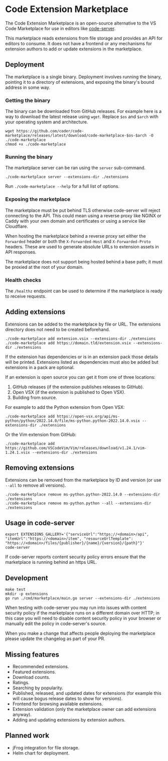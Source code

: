 # Code Extension Marketplace

The Code Extension Marketplace is an open-source alternative to the VS Code
Marketplace for use in editors like
[code-server](https://github.com/coder/code-server).

This marketplace reads extensions from file storage and provides an API for
editors to consume. It does not have a frontend or any mechanisms for extension
authors to add or update extensions in the marketplace.

## Deployment

The marketplace is a single binary. Deployment involves running the binary,
pointing it to a directory of extensions, and exposing the binary's bound
address in some way.

### Getting the binary

The binary can be downloaded from GitHub releases. For example here is a way to
download the latest release using `wget`. Replace `$os` and `$arch` with your
operating system and architecture.

```
wget https://github.com/coder/code-marketplace/releases/latest/download/code-marketplace-$os-$arch -O ./code-marketplace
chmod +x ./code-marketplace
```

### Running the binary

The marketplace server can be ran using the `server` sub-command.

```
./code-marketplace server --extensions-dir ./extensions
```

Run `./code-marketplace --help` for a full list of options.

### Exposing the marketplace

The marketplace must be put behind TLS otherwise code-server will reject
connecting to the API. This could mean using a reverse proxy like NGINX or Caddy
with your own domain and certificates or using a service like Cloudflare.

When hosting the marketplace behind a reverse proxy set either the `Forwarded`
header or both the `X-Forwarded-Host` and `X-Forwarded-Proto` headers. These are
used to generate absolute URLs to extension assets in API responses.

The marketplace does not support being hosted behind a base path; it must be
proxied at the root of your domain.

### Health checks

The `/healthz` endpoint can be used to determine if the marketplace is ready to
receive requests.

## Adding extensions

Extensions can be added to the marketplace by file or URL. The extensions
directory does not need to be created beforehand.

```
./code-marketplace add extension.vsix --extensions-dir ./extensions
./code-marketplace add https://domain.tld/extension.vsix --extensions-dir ./extensions
```

If the extension has dependencies or is in an extension pack those details will
be printed.  Extensions listed as dependencies must also be added but extensions
in a pack are optional.

If an extension is open source you can get it from one of three locations:

1. GitHub releases (if the extension publishes releases to GitHub).
2. Open VSX (if the extension is published to Open VSX).
3. Building from source.

For example to add the Python extension from Open VSX:

```
./code-marketplace add https://open-vsx.org/api/ms-python/python/2022.14.0/file/ms-python.python-2022.14.0.vsix --extensions-dir ./extensions
```

Or the Vim extension from GitHub:

```
./code-marketplace add https://github.com/VSCodeVim/Vim/releases/download/v1.24.1/vim-1.24.1.vsix --extensions-dir ./extensions
```

## Removing extensions

Extensions can be removed from the marketplace by ID and version (or use `--all`
to remove all versions).

```
./code-marketplace remove ms-python.python-2022.14.0 --extensions-dir ./extensions
./code-marketplace remove ms-python.python --all --extensions-dir ./extensions
```

## Usage in code-server

```
export EXTENSIONS_GALLERY='{"serviceUrl":"https://<domain>/api", "itemUrl":"https://<domain>/item", "resourceUrlTemplate": "https://<domain>/files/{publisher}/{name}/{version}/{path}"}'
code-server
```

If code-server reports content security policy errors ensure that the
marketplace is running behind an https URL.

## Development

```
make test
mkdir -p extensions
go run ./cmd/marketplace/main.go server --extensions-dir ./extensions
```

When testing with code-server you may run into issues with content security
policy if the marketplace runs on a different domain over HTTP; in this case you
will need to disable content security policy in your browser or manually edit
the policy in code-server's source.

When you make a change that affects people deploying the marketplace please
update the changelog as part of your PR.

## Missing features

- Recommended extensions.
- Featured extensions.
- Download counts.
- Ratings.
- Searching by popularity.
- Published, released, and updated dates for extensions (for example this will
  cause bogus release dates to show for versions).
- Frontend for browsing available extensions.
- Extension validation (only the marketplace owner can add extensions anyway).
- Adding and updating extensions by extension authors.

## Planned work

- jFrog integration for file storage.
- Helm chart for deployment.
